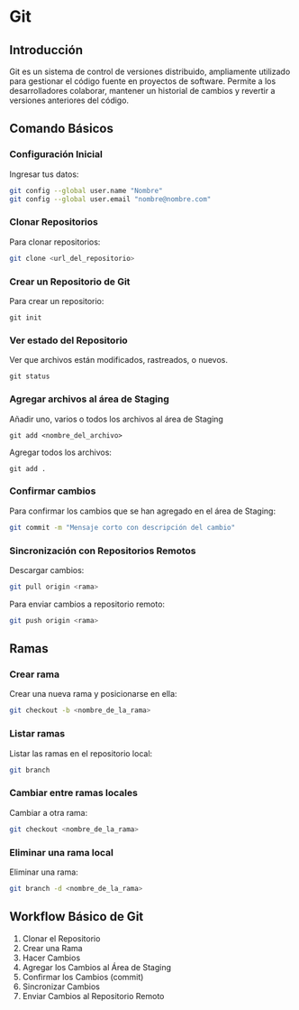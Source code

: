 # Git

## Introducción

Git es un sistema de control de versiones distribuido, ampliamente utilizado para gestionar el código fuente en proyectos de software. Permite a los desarrolladores colaborar, mantener un historial de cambios y revertir a versiones anteriores del código.

## Comando Básicos

### Configuración Inicial

Ingresar tus datos:

```bash
git config --global user.name "Nombre"
git config --global user.email "nombre@nombre.com"
```

### Clonar Repositorios

Para clonar repositorios:

```bash
git clone <url_del_repositorio>
```

### Crear un Repositorio de Git

Para crear un repositorio:

```
git init
```

### Ver estado del Repositorio

Ver que archivos están modificados, rastreados, o nuevos.

```
git status
```

### Agregar archivos al área de Staging

Añadir uno, varios o todos los archivos al área de Staging

```
git add <nombre_del_archivo>
```

Agregar todos los archivos:

```
git add .
```

### Confirmar cambios

Para confirmar los cambios que se han agregado en el área de Staging:

```bash
git commit -m "Mensaje corto con descripción del cambio"
```

### Sincronización con Repositorios Remotos

Descargar cambios:

```bash
git pull origin <rama>
```

Para enviar cambios a repositorio remoto:

```bash
git push origin <rama>
```

## Ramas

### Crear rama

Crear una nueva rama y posicionarse en ella:
```bash
git checkout -b <nombre_de_la_rama>
```

### Listar ramas

Listar las ramas en el repositorio local:
```bash
git branch
```

### Cambiar entre ramas locales

Cambiar a otra rama:
```bash
git checkout <nombre_de_la_rama>
```


### Eliminar una rama local

Eliminar una rama:
```bash
git branch -d <nombre_de_la_rama>
```

## Workflow Básico de Git

1. Clonar el Repositorio
2. Crear una Rama
3. Hacer Cambios
4. Agregar los Cambios al Área de Staging
5. Confirmar los Cambios (commit)
6. Sincronizar Cambios
7. Enviar Cambios al Repositorio Remoto